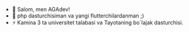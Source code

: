 - 👋 Salom, men AGAdev!
- 👀 php dasturchisiman va yangi flutterchilardanman ;)
- ⚡ Kamina 3 ta universitet talabasi va Tayotaning bo`lajak dasturchisi.

